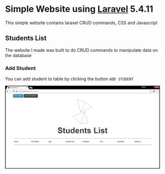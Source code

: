 # Simple Website using [Laravel](https://laravel.com/) 5.4.11
This simple website contains laravel CRUD commands, CSS and Javascript

## Students List
The website I made was built to do CRUD commands to manipulate data on the database

### Add Student

You can add student to table by clicking the button `ADD STUDENT`

![How to](https://github.com/ldrin01/Web-Application-2/blob/master/assignments/screenshots/1.PNG)
